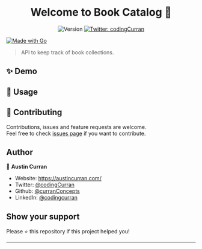 <h1 align="center">Welcome to Book Catalog 👋</h1>
<p align="center">
  <img alt="Version" src="https://img.shields.io/badge/version-1.0-blue.svg?cacheSeconds=2592000" />
  <a href="https://twitter.com/codingCurran" target="_blank">
    <img alt="Twitter: codingCurran" src="https://img.shields.io/twitter/follow/codingCurran.svg?style=social" />
  </a>
</p>

[![Made with Go](https://img.shields.io/badge/-Made_with_Go-3178C6?style=for-the-badge&logo=go&logoColor=white)](https://www.golang.org/)


> API to keep track of book collections. 

## ✨ Demo



## 🚀 Usage



## 🤝 Contributing

Contributions, issues and feature requests are welcome.<br />
Feel free to check [issues page](https://github.com/curranConcepts/book-catalog-rest-api/issues) if you want to contribute.<br />

## Author

👤 **Austin Curran**

* Website: 	https://austincurran.com/
* Twitter: [@codingCurran](https://twitter.com/codingCurran)
* Github: [@curranConcepts](https://github.com/curranConcepts)
* LinkedIn: [@codingcurran](https://linkedin.com/in/codingcurran)

## Show your support

Please ⭐️ this repository if this project helped you!

---
